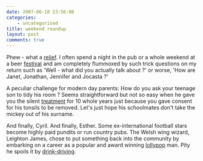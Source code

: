 ```yaml
---
date: 2007-06-18 23:56:08
categories:
    - uncategorised
title: weekend roundup
layout: post
comments: true
---
```

Phew - what a
[relief](http://women.timesonline.co.uk/tol/life_and_style/women/body_and_soul/article1937266.ece).
I often spend a night in the pub or a whole weekend at a beer
[festival](http://www.nbrightside.com/blog/2006/07/26/hook-norton/) and
am completely flummoxed by such trick questions on my return such as
'Well - what did you actually talk about ?' or worse, 'How are Janet,
Jonathan, Jennifer and Jocasta ?'

A peculiar challenge for modern day parents: How do you ask your teenage
son to tidy his room ? Seems straightforward but not so easy when he
gave you the silent
[treatment](http://www.thisiscornwall.co.uk/displayNode.jsp?nodeId=144125&command=displayContent&sourceNode=144125&contentPK=17547831&folderPk=83292)
for 10 whole years just because you gave consent for his tonsils to be
removed. Let's just hope his schoolmates don't take the mickey out of
his surname.

And finally, Cyril. And finally, Esther. Some ex-international football
stars become highly paid pundits or run country pubs. The Welsh wing
wizard, Leighton James, chose to put something back into the community
by embarking on a career as a popular and award winning
[lollypop](http://www.mirror.co.uk/news/topstories/tm_method=full&objectid=19293739&siteid=89520-name_page.html)
man. Pity he spoils it by
[drink-driving](http://news.bbc.co.uk/1/hi/wales/south_west/6752923.stm).
